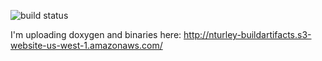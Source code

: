 ![build status](https://travis-ci.org/nturley/clutils.svg?branch=master)

I'm uploading doxygen and binaries here: http://nturley-buildartifacts.s3-website-us-west-1.amazonaws.com/

